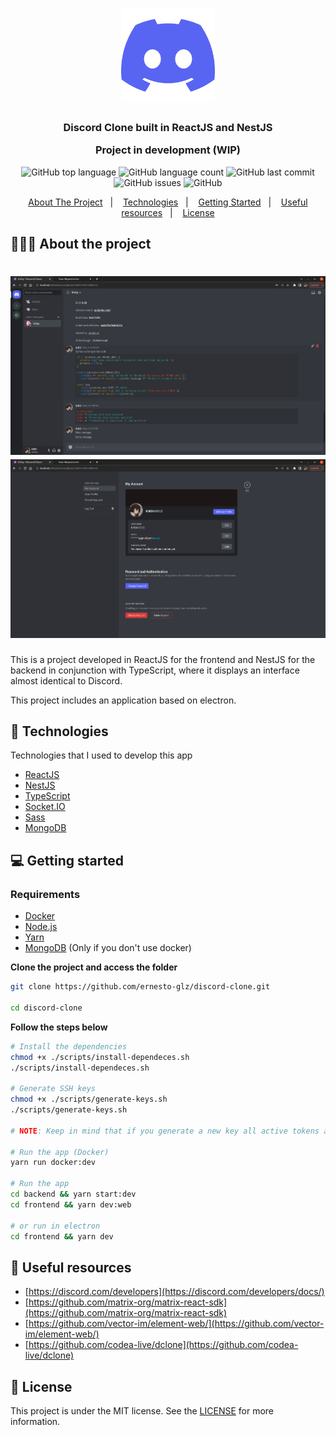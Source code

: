 <h1 align="center">
	<img alt="Discord logo" src="./frontend/res/img/discord-icon.svg" height="150px" width="150px" />
</h1>

<h3 align="center">
  Discord Clone built in ReactJS and NestJS
  <p>Project in development (WIP)</p>
</h3>

<p align="center">
  <img alt="GitHub top language" src="https://img.shields.io/github/languages/top/ernesto-glz/discord-clone">

  <img alt="GitHub language count" src="https://img.shields.io/github/languages/count/ernesto-glz/discord-clone">

  <img alt="GitHub last commit" src="https://img.shields.io/github/last-commit/ernesto-glz/discord-clone">

  <img alt="GitHub issues" src="https://img.shields.io/github/issues/ernesto-glz/discord-clone">

  <img alt="GitHub" src="https://img.shields.io/github/license/ernesto-glz/discord-clone">
</p>

<p align="center">
  <a href="#-about-the-project">About The Project</a>&nbsp;&nbsp;&nbsp;|&nbsp;&nbsp;&nbsp;
  <a href="#-technologies">Technologies</a>&nbsp;&nbsp;&nbsp;|&nbsp;&nbsp;&nbsp;
  <a href="#-getting-started">Getting Started</a>&nbsp;&nbsp;&nbsp;|&nbsp;&nbsp;&nbsp;
  <a href="#-useful-resources">Useful resources</a>&nbsp;&nbsp;&nbsp;|&nbsp;&nbsp;&nbsp;
  <a href="#-license">License</a>
</p>

## 👨🏻‍💻 About the project

<h1 align="center">
	<img alt="Channel Panel" src="./frontend/res/img/screenshots/channel-panel.png" />
  	<img alt="User settings" src="./frontend/res/img/screenshots/user-settings.png" />
</h1>

<p>This is a project developed in ReactJS for the frontend and NestJS for the backend in conjunction with TypeScript, where it displays an interface almost identical to Discord.

This project includes an application based on electron.</p>

## 🚀 Technologies

Technologies that I used to develop this app

- [ReactJS](https://en.reactjs.org)
- [NestJS](https://nestjs.com)
- [TypeScript](https://www.typescriptlang.org)
- [Socket.IO](https://socket.io)
- [Sass](https://sass-lang.com)
- [MongoDB](https://mongodb.com)

## 💻 Getting started

### Requirements

- [Docker](https://www.docker.com)
- [Node.js](https://nodejs.org/en/)
- [Yarn](https://classic.yarnpkg.com/)
- [MongoDB](https://mongodb.com) (Only if you don't use docker)

**Clone the project and access the folder**

```bash
git clone https://github.com/ernesto-glz/discord-clone.git

cd discord-clone
```

**Follow the steps below**

```bash
# Install the dependencies
chmod +x ./scripts/install-dependeces.sh
./scripts/install-dependeces.sh

# Generate SSH keys
chmod +x ./scripts/generate-keys.sh
./scripts/generate-keys.sh

# NOTE: Keep in mind that if you generate a new key all active tokens are invalidated

# Run the app (Docker)
yarn run docker:dev

# Run the app
cd backend && yarn start:dev
cd frontend && yarn dev:web

# or run in electron
cd frontend && yarn dev
```

## 📝 Useful resources

- [https://discord.com/developers](https://discord.com/developers/docs/)
- [https://github.com/matrix-org/matrix-react-sdk](https://github.com/matrix-org/matrix-react-sdk)
- [https://github.com/vector-im/element-web/](https://github.com/vector-im/element-web/)
- [https://github.com/codea-live/dclone](https://github.com/codea-live/dclone)

## 📝 License

This project is under the MIT license. See the [LICENSE](https://github.com/ernesto-glz/discord-clone/blob/master/LICENSE) for more information.
